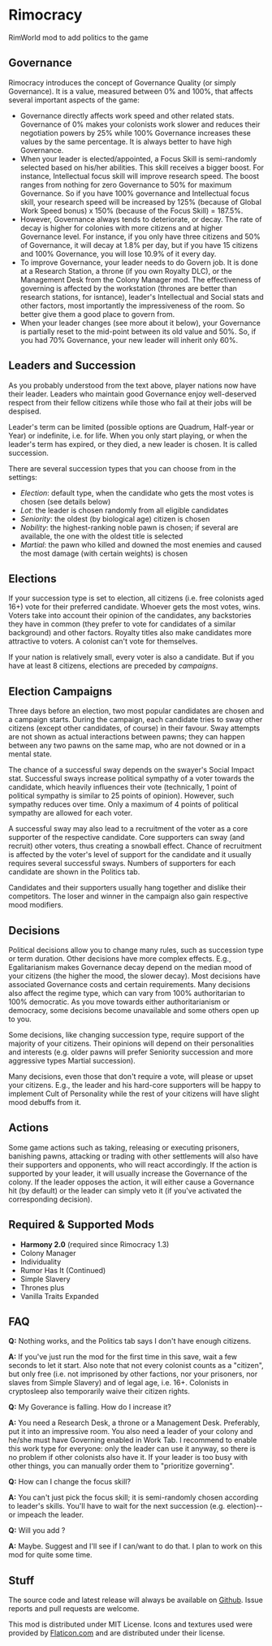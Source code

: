 # Rimocracy
RimWorld mod to add politics to the game

## Governance

Rimocracy introduces the concept of Governance Quality (or simply Governance). It is a value, measured between 0% and 100%, that affects several important aspects of the game:

- Governance directly affects work speed and other related stats. Governance of 0% makes your colonists work slower and reduces their negotiation powers by 25% while 100% Governance increases these values by the same percentage. It is always better to have high Governance.
- When your leader is elected/appointed, a Focus Skill is semi-randomly selected based on his/her abilities. This skill receives a bigger boost. For instance, Intellectual focus skill will improve research speed. The boost ranges from nothing for zero Governance to 50% for maximum Governance. So if you have 100% governance and Intellectual focus skill, your research speed will be increased by 125% (because of Global Work Speed bonus) x 150% (because of the Focus Skill) = 187.5%.
- However, Governance always tends to deteriorate, or decay. The rate of decay is higher for colonies with more citizens and at higher Governance level. For instance, if you only have three citizens and 50% of Governance, it will decay at 1.8% per day, but if you have 15 citizens and 100% Governance, you will lose 10.9% of it every day.
- To improve Governance, your leader needs to do Govern job. It is done at a Research Station, a throne (if you own Royalty DLC), or the Management Desk from the Colony Manager mod. The effectiveness of governing is affected by the workstation (thrones are better than research stations, for isntance), leader's Intellectual and Social stats and other factors, most importantly the impressiveness of the room. So better give them a good place to govern from.
- When your leader changes (see more about it below), your Governance is partially reset to the mid-point between its old value and 50%. So, if you had 70% Governance, your new leader will inherit only 60%.

## Leaders and Succession

As you probably understood from the text above, player nations now have their leader. Leaders who maintain good Governance enjoy well-deserved respect from their fellow citizens while those who fail at their jobs will be despised.

Leader's term can be limited (possible options are Quadrum, Half-year or Year) or indefinite, i.e. for life. When you only start playing, or when the leader's term has expired, or they died, a new leader is chosen. It is called succession.

There are several succession types that you can choose from in the settings:

- *Election*: default type, when the candidate who gets the most votes is chosen (see details below)
- *Lot*: the leader is chosen randomly from all eligible candidates
- *Seniority*: the oldest (by biological age) citizen is chosen
- *Nobility*: the highest-ranking noble pawn is chosen; if several are available, the one with the oldest title is selected
- *Martial*: the pawn who killed and downed the most enemies and caused the most damage (with certain weights) is chosen

## Elections

If your succession type is set to election, all citizens (i.e. free colonists aged 16+) vote for their preferred candidate. Whoever gets the most votes, wins. Voters take into account their opinion of the candidates, any backstories they have in common (they prefer to vote for candidates of a similar background) and other factors. Royalty titles also make candidates more attractive to voters. A colonist can't vote for themselves.

If your nation is relatively small, every voter is also a candidate. But if you have at least 8 citizens, elections are preceded by *campaigns*.

## Election Campaigns

Three days before an election, two most popular candidates are chosen and a campaign starts. During the campaign, each candidate tries to sway other citizens (except other candidates, of course) in their favour. Sway attempts are not shown as actual interactions between pawns; they can happen between any two pawns on the same map, who are not downed or in a mental state.

The chance of a successful sway depends on the swayer's Social Impact stat. Successful sways increase political sympathy of a voter towards the candidate, which heavily influences their vote (technically, 1 point of political sympathy is similar to 25 points of opinion). However, such sympathy reduces over time. Only a maximum of 4 points of political sympathy are allowed for each voter.

A successful sway may also lead to a recruitment of the voter as a core supporter of the respective candidate. Core supporters can sway (and recruit) other voters, thus creating a snowball effect. Chance of recruitment is affected by the voter's level of support for the candidate and it usually requires several successful sways. Numbers of supporters for each candidate are shown in the Politics tab.

Candidates and their supporters usually hang together and dislike their competitors. The loser and winner in the campaign also gain respective mood modifiers.

## Decisions

Political decisions allow you to change many rules, such as succession type or term duration. Other decisions have more complex effects. E.g., Egalitarianism makes Governance decay depend on the median mood of your citizens (the higher the mood, the slower decay). Most decisions have associated Governance costs and certain requirements. Many decisions also affect the regime type, which can vary from 100% authoritarian to 100% democratic. As you move towards either authoritarianism or democracy, some decisions become unavailable and some others open up to you.

Some decisions, like changing succession type, require support of the majority of your citizens. Their opinions will depend on their personalities and interests (e.g. older pawns will prefer Seniority succession and more aggressive types Martial succession).

Many decisions, even those that don't require a vote, will please or upset your citizens. E.g., the leader and his hard-core supporters will be happy to implement Cult of Personality while the rest of your citizens will have slight mood debuffs from it.

## Actions

Some game actions such as taking, releasing or executing prisoners, banishing pawns, attacking or trading with other settlements will also have their supporters and opponents, who will react accordingly. If the action is supported by your leader, it will usually increase the Governance of the colony. If the leader opposes the action, it will either cause a Governance hit (by default) or the leader can simply veto it (if you've activated the corresponding decision).

## Required & Supported Mods

- **Harmony 2.0** (required since Rimocracy 1.3)
- Colony Manager
- Individuality
- Rumor Has It (Continued)
- Simple Slavery
- Thrones plus
- Vanilla Traits Expanded

## FAQ

**Q:** Nothing works, and the Politics tab says I don't have enough citizens.

**A:** If you've just run the mod for the first time in this save, wait a few seconds to let it start. Also note that not every colonist counts as a "citizen", but only free (i.e. not imprisoned by other factions, nor your prisoners, nor slaves from Simple Slavery) and of legal age, i.e. 16+. Colonists in cryptosleep also temporarily waive their citizen rights.

**Q:** My Goverance is falling. How do I increase it?

**A:** You need a Research Desk, a throne or a Management Desk. Preferably, put it into an impressive room. You also need a leader of your colony and he/she must have Governing enabled in Work Tab. I recommend to enable this work type for everyone: only the leader can use it anyway, so there is no problem if other colonists also have it. If your leader is too busy with other things, you can manually order them to "prioritize governing".

**Q:** How can I change the focus skill?

**A:** You can't just pick the focus skill; it is semi-randomly chosen according to leader's skills. You'll have to wait for the next succession (e.g. election)--or impeach the leader.

**Q:** Will you add <your dream feature>?

**A:** Maybe. Suggest and I'll see if I can/want to do that. I plan to work on this mod for quite some time.

## Stuff

The source code and latest release will always be available on [Github](https://github.com/GarwelGarwel/Rimocracy). Issue reports and pull requests are welcome.

This mod is distributed under MIT License. Icons and textures used were provided by [Flaticon.com](https://flaticon.com) and are distributed under their license.
